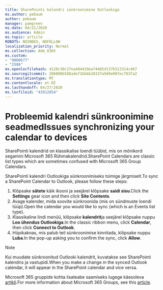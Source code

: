 ```yaml
---
title: SharePointi kalendri sünkroonimine Outlookiga
ms.author: pebaum
author: pebaum
manager: pamgreen
ms.date: 04/21/2020
ms.audience: Admin
ms.topic: article
ROBOTS: NOINDEX, NOFOLLOW
localization_priority: Normal
ms.collection: Adm_O365
ms.custom:
- "9000677"
- "2586"
ms.openlocfilehash: 4120c30c27ea404419eaf4485d137b513314c467
ms.sourcegitcommit: 286000b588adef1bbbb28337a9d9e087ec783fa2
ms.translationtype: MT
ms.contentlocale: et-EE
ms.lasthandoff: 04/27/2020
ms.locfileid: "43912854"
---
```

# <a name="issues-synchronizing-your-calendar-to-devices"></a><span data-ttu-id="8f048-102">Probleemid kalendri sünkroonimine seadmed</span><span class="sxs-lookup"><span data-stu-id="8f048-102">Issues synchronizing your calendar to devices</span></span>

<span data-ttu-id="8f048-103">SharePointi kalendrid on klassikalise loendi tüübid, mis on mõnikord segamini Microsoft 365 Rühmakalendrid.</span><span class="sxs-lookup"><span data-stu-id="8f048-103">SharePoint Calendars are classic list types which are sometimes confused with Microsoft 365 Group Calendars.</span></span>

<span data-ttu-id="8f048-104">SharePointi kalendri Outlookiga sünkroonimiseks toimige järgmiselt.</span><span class="sxs-lookup"><span data-stu-id="8f048-104">To sync a SharePoint Calendar to Outlook, please follow these steps:</span></span>

1. <span data-ttu-id="8f048-105">Klõpsake **sätete** käik ikooni ja seejärel klõpsake **saidi sisu**.</span><span class="sxs-lookup"><span data-stu-id="8f048-105">Click the **Settings** gear icon and then click **Site Contents**.</span></span>
2. <span data-ttu-id="8f048-106">Avage kalender, mida soovite sünkroonida (mis on sündmuste loendi tüüp).</span><span class="sxs-lookup"><span data-stu-id="8f048-106">Open the calendar you would like to sync (which is an Events list type).</span></span>
3. <span data-ttu-id="8f048-107">Klassikaline lindi menüü, klõpsake **kalendrit**ja seejärel klõpsake nuppu **Loo ühendus Outlookiga**.</span><span class="sxs-lookup"><span data-stu-id="8f048-107">In the classic ribbon menu, click **Calendar**, then click **Connect to Outlook**.</span></span>
4. <span data-ttu-id="8f048-108">Hüpikaknas, mis palub teil sünkroonimise kinnitada, klõpsake nuppu **Luba**.</span><span class="sxs-lookup"><span data-stu-id="8f048-108">In the pop-up asking you to confirm the sync, click **Allow**.</span></span>

>[!Note]
> <span data-ttu-id="8f048-109">Kui muudate sünkroonitud Outlooki kalendrit, kuvatakse see SharePointi kalendris ja vastupidi.</span><span class="sxs-lookup"><span data-stu-id="8f048-109">When you make a change in the synced Outlook calendar, it will appear in the SharePoint calendar and vice versa.</span></span>

<span data-ttu-id="8f048-110">Microsoft 365 gruppide kohta lisateabe saamiseks lugege käesoleva [artikli](https://support.office.com/article/Learn-about-Office-365-groups-b565caa1-5c40-40ef-9915-60fdb2d97fa2).</span><span class="sxs-lookup"><span data-stu-id="8f048-110">For more information about Microsoft 365 Groups, see this [article](https://support.office.com/article/Learn-about-Office-365-groups-b565caa1-5c40-40ef-9915-60fdb2d97fa2).</span></span>
